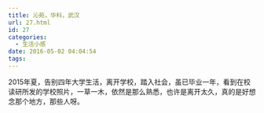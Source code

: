 ```yaml
---
title: 沁苑，华科，武汉
url: 27.html
id: 27
categories:
  - 生活小感
date: 2016-05-02 04:04:54
tags:
---
```


2015年夏，告别四年大学生活，离开学校，踏入社会，虽已毕业一年，看到在校读研所发的学校照片，一草一木，依然是那么熟悉，也许是离开太久，真的是好想念那个地方，那些人呀。